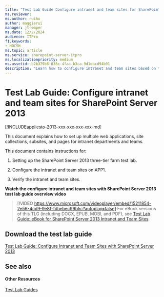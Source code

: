 ```yaml
---
title: "Test Lab Guide Configure intranet and team sites for SharePoint Server 2013"
ms.reviewer: 
ms.author: ruihu    
author: maggierui
manager: jtremper
ms.date: 12/2/2024
audience: ITPro
f1.keywords:
- NOCSH
ms.topic: article
ms.service: sharepoint-server-itpro
ms.localizationpriority: medium
ms.assetid: b2b379b8-838c-4faa-b3ca-9d1eacd94b01
description: "Learn how to configure intranet and team sites based on the Test Lab Guide: Configure SharePoint Server 2013 in a three-tier farm."
---
```


# Test Lab Guide: Configure intranet and team sites for SharePoint Server 2013

[!INCLUDE[appliesto-2013-xxx-xxx-xxx-xxx-md](../includes/appliesto-2013-xxx-xxx-xxx-xxx-md.md)]
  
This document explains how to set up multiple web applications, site collections, subsites, and pages for intranet departments and teams.
  
This document contains instructions for:
  
1. Setting up the SharePoint Server 2013 three-tier farm test lab.
    
2. Configure the intranet and team sites on APP1.
    
3. Verify the intranet and team sites.
    
**Watch the configure intranet and team sites with SharePoint Server 2013 test lab guide overview video**

> [!VIDEO https://www.microsoft.com/videoplayer/embed/15211854-2e56-4cd9-9e8f-fdbebec99b5c?autoplay=false]
For eBook versions of this TLG (including DOCX, EPUB, MOBI, and PDF), see [Test Lab Guide: eBook for SharePoint Server 2013 Intranet and Team Sites](https://www.microsoft.com/download/details.aspx?id=38839).
  
## Download the test lab guide

[Test Lab Guide: Configure Intranet and Team Sites with SharePoint Server 2013](https://go.microsoft.com/fwlink/p/?LinkId=255055)
  
## See also

#### Other Resources

[Test Lab Guides](https://www.microsoft.com/en-us/download/details.aspx?id=30386)

